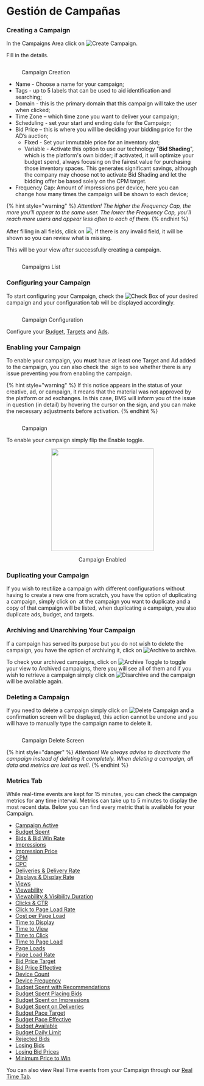 # Gestión de Campañas

### Creating a Campaign

In the Campaigns Area click on <img src="../../.gitbook/assets/image (675).png" alt="Create Campaign" data-size="line">.

Fill in the details.

<figure><img src="../../.gitbook/assets/image (661).png" alt=""><figcaption><p>Campaign Creation</p></figcaption></figure>

* Name - Choose a name for your campaign;
* Tags - up to 5 labels that can be used to aid identification and searching;
* Domain - this is the primary domain that this campaign will take the user when clicked;
* Time Zone – which time zone you want to deliver your campaign;
* Scheduling - set your start and ending date for the Campaign;
* Bid Price – this is where you will be deciding your bidding price for the AD’s auction;
  * Fixed - Set your immutable price for an inventory slot;
  * Variable - Activate this option to use our technology "**Bid Shading**", which is the platform's own bidder; if activated, it will optimize your budget spend, always focusing on the fairest value for purchasing those inventory spaces. This generates significant savings, although the company may choose not to activate Bid Shading and let the bidding offer be based solely on the CPM target.
* Frequency Cap: Amount of impressions per device, here you can change how many times the campaign will be shown to each device;

{% hint style="warning" %}
_Attention! The higher the Frequency Cap, the more you'll appear to the same user. The lower the Frequency Cap, you'll reach more users and appear less often to each of them._
{% endhint %}

After filling in all fields, click on ![](<../../.gitbook/assets/image (676).png>), if there is any invalid field, it will be shown so you can review what is missing.

This will be your view after successfully creating a campaign.

<figure><img src="../../.gitbook/assets/Captura de tela 2024-12-05 073504.png" alt=""><figcaption><p>Campaigns List</p></figcaption></figure>

### Configuring your Campaign

To start configuring your Campaign, check the <img src="../../.gitbook/assets/image (75).png" alt="Check Box" data-size="line"> of your desired campaign and your configuration tab will be displayed accordingly.

<figure><img src="../../.gitbook/assets/image (994).png" alt=""><figcaption><p>Campaign Configuration</p></figcaption></figure>

Configure your [Budget](budgets.md), [Targets](targets.md) and [Ads](managing-ads.md).

### Enabling your Campaign

To enable your campaign, you **must** have at least one Target and Ad added to the campaign, you can also check the <img src="../../.gitbook/assets/image (377).png" alt="" data-size="line"> sign to see whether there is any issue preventing you from enabling the campaign.

{% hint style="warning" %}
If this notice appears in the status of your creative, ad, or campaign, it means that the material was not approved by the platform or ad exchanges. In this case, BMS will inform you of the issue in question (in detail) by hovering the cursor on the sign, and you can make the necessary adjustments before activation.
{% endhint %}

<figure><img src="../../.gitbook/assets/image (995).png" alt=""><figcaption><p>Campaign</p></figcaption></figure>

To enable your campaign simply flip the Enable toggle.

<div align="center"><figure><img src="../../.gitbook/assets/image (70).png" alt="" width="269"><figcaption><p>Campaign Enabled</p></figcaption></figure></div>

### Duplicating your Campaign

If you wish to reutilize a campaign with different configurations without having to create a new one from scratch, you have the option of duplicating a campaign, simply click on <img src="../../.gitbook/assets/image (378).png" alt="" data-size="line"> at the campaign you want to duplicate and a copy of that campaign will be listed, when duplicating a campaign, you also duplicate ads, budget, and targets.

### Archiving and Unarchiving Your Campaign

If a campaign has served its purpose but you do not wish to delete the campaign, you have the option of archiving it, click on <img src="../../.gitbook/assets/image (379).png" alt="Archive" data-size="line"> to archive.

To check your archived campaigns, click on <img src="../../.gitbook/assets/image (380).png" alt="Archive Toggle" data-size="line"> to toggle your view to Archived campaigns, there you will see all of them and if you wish to retrieve a campaign simply click on ![Disarchive](<../../.gitbook/assets/image (381).png>) and the campaign will be available again.

### Deleting a Campaign

If you need to delete a campaign simply click on ![Delete Campaign](<../../.gitbook/assets/image (382).png>) and a confirmation screen will be displayed, this action cannot be undone and you will have to manually type the campaign name to delete it.

<figure><img src="../../.gitbook/assets/image (112).png" alt=""><figcaption><p>Campaign Delete Screen</p></figcaption></figure>

{% hint style="danger" %}
_Attention! We always advise to deactivate the campaign instead of deleting it completely. When deleting a campaign, all data and metrics are lost as well._
{% endhint %}

### Metrics Tab

While real-time events are kept for 15 minutes, you can check the campaign metrics for any time interval. Metrics can take up to 5 minutes to display the most recent data. Below you can find every metric that is available for your Campaign.

* [Campaign Active](dsp-metrics.md#campaign-active)
* [Budget Spent](dsp-metrics.md#budget-spent)
* [Bids & Bid Win Rate](dsp-metrics.md#bids-and-bid-win)
* [Impressions](dsp-metrics.md#impressions)
* [Impression Price](dsp-metrics.md#impression-price)
* [CPM](dsp-metrics.md#cpm)
* [CPC](dsp-metrics.md#cpc)
* [Deliveries & Delivery Rate](../ad-server/ad-server-metrics.md#deliveries-and-delivery-rate)
* [Displays & Display Rate](../ad-server/ad-server-metrics.md#displays-and-display-rate)
* [Views](../ad-server/ad-server-metrics.md#views)
* [Viewability](../ad-server/ad-server-metrics.md#viewability)
* [Viewability & Visibility Duration](../ad-server/ad-server-metrics.md#viewability-and-visibility-duration)
* [Clicks & CTR](../ad-server/ad-server-metrics.md#clicks-and-ctr)
* [Click to Page Load Rate](../ad-server/ad-server-metrics.md#click-to-page-load-rate)
* [Cost per Page Load](dsp-metrics.md#cost-per-page-load)
* [Time to Display](../ad-server/ad-server-metrics.md#time-to-display)
* [Time to View](../ad-server/ad-server-metrics.md#time-to-view)
* [Time to Click](../ad-server/ad-server-metrics.md#time-to-click)
* [Time to Page Load](../ad-server/ad-server-metrics.md#time-to-page-load)
* [Page Loads](../ad-server/ad-server-metrics.md#page-loads)
* [Page Load Rate](../ad-server/ad-server-metrics.md#page-load-rate)
* [Bid Price Target](dsp-metrics.md#bid-price-target)
* [Bid Price Effective](dsp-metrics.md#bid-price-effective)
* [Device Count](dsp-metrics.md#device-count)
* [Device Frequency](dsp-metrics.md#device-frequency)
* [Budget Spent with Recommendations](dsp-metrics.md#budget-spent-with-recommendations)
* [Budget Spent Placing Bids](dsp-metrics.md#budget-spent-placing-bids)
* [Budget Spent on Impressions](dsp-metrics.md#budget-spent-on-impressions)
* [Budget Spent on Deliveries](dsp-metrics.md#budget-spent-on-deliveries)
* [Budget Pace Target](dsp-metrics.md#budget-pace-target)
* [Budget Pace Effective](dsp-metrics.md#budget-pace-effective)
* [Budget Available](dsp-metrics.md#budget-available)
* [Budget Daily Limit](dsp-metrics.md#budget-daily-limit)
* [Rejected Bids](dsp-metrics.md#rejected-bids)
* [Losing Bids](dsp-metrics.md#losing-bids)
* [Losing Bid Prices](dsp-metrics.md#losing-bid-prices)
* [Minimum Price to Win](dsp-metrics.md#minimum-price-to-win)

You can also view Real Time events from your Campaign through our [Real Time Tab](real-time-tab.md).
